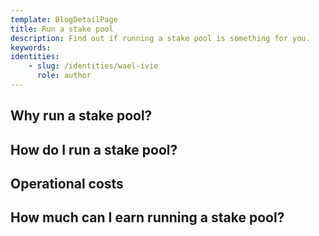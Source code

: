 ```yaml
---
template: BlogDetailPage
title: Run a stake pool
description: Find out if running a stake pool is something for you.
keywords: 
identities: 
    - slug: /identities/wael-ivie
      role: author
---
```


## Why run a stake pool?
## How do I run a stake pool?
## Operational costs
## How much can I earn running a stake pool?